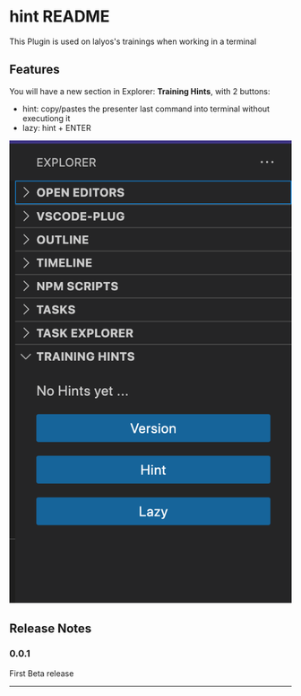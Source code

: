 # hint README

This Plugin is used on lalyos's trainings when working in a terminal

## Features

You will have a new section in Explorer: **Training Hints**, with 2 buttons:
- hint: copy/pastes the presenter last command into terminal without executiong it
- lazy: hint + ENTER

![screenshot](vsc-plugin-hint.png)

## Release Notes


### 0.0.1

First Beta release

---
